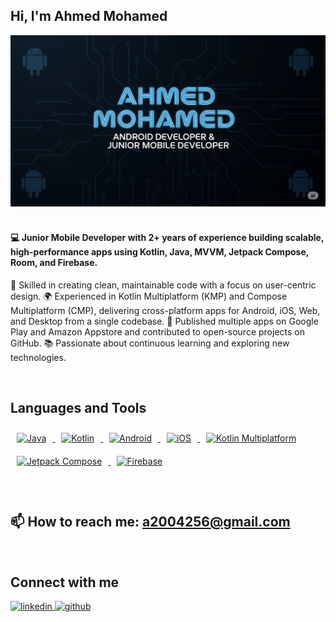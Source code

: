 ## Hi, I'm Ahmed Mohamed  

</p>
<img src="https://github.com/Ahmed27Mohamed/Ahmed27Mohamed/blob/main/a.png" alt="Ahmed27Mohamed27/Ahmed27Mohamed/Ahmed" width="1490"/>

<br/>  
<br/> 

#### <div align="start">💻 Junior Mobile Developer with 2+ years of experience building scalable, high-performance apps using Kotlin, Java, MVVM, Jetpack Compose, Room, and Firebase.
🚀 Skilled in creating clean, maintainable code with a focus on user-centric design.
🌍 Experienced in Kotlin Multiplatform (KMP) and Compose Multiplatform (CMP), delivering cross-platform apps for Android, iOS, Web, and Desktop from a single codebase.
📱 Published multiple apps on Google Play and Amazon Appstore and contributed to open-source projects on GitHub.
📚 Passionate about continuous learning and exploring new technologies.
</div>  


<br/>  


## Languages and Tools 
 
<div align="start">  

  <!-- Languages -->
  <a href="https://www.java.com/" target="_blank">
    <img style="margin: 10px" src="https://profilinator.rishav.dev/skills-assets/java-original-wordmark.svg" alt="Java" height="50" />
  </a>  
  <a href="https://kotlinlang.org/" target="_blank">
    <img style="margin: 10px" src="https://profilinator.rishav.dev/skills-assets/kotlinlang-icon.svg" alt="Kotlin" height="50" />
  </a>  

  <!-- Platforms -->
  <a href="https://www.android.com/" target="_blank">
    <img style="margin: 10px" src="https://profilinator.rishav.dev/skills-assets/android-original-wordmark.svg" alt="Android" height="50" />
  </a>  
  <a href="https://developer.apple.com/ios/" target="_blank">
    <img style="margin: 10px" src="https://upload.wikimedia.org/wikipedia/commons/f/fa/Apple_logo_black.svg" alt="iOS" height="50" />
  </a>  

  <!-- Cross-Platform & UI Frameworks -->
  <a href="https://kotlinlang.org/lp/multiplatform/" target="_blank">
    <img style="margin: 10px" src="https://upload.wikimedia.org/wikipedia/commons/7/74/Kotlin_Icon.png" alt="Kotlin Multiplatform" height="50" />
  </a>  
  <a href="https://developer.android.com/jetpack/compose" target="_blank">
    <img style="margin: 10px" src="https://blogger.googleusercontent.com/img/b/R29vZ2xl/AVvXsEjC97Z8BResg5dlPqczsRCFhP6zewWX0X0e7fVPG-G7PuUZwwZVsi9OPoqJYkgqT2h0FI95SsmWzVEgpt8b8HAqFiIxZ98TFtY4lE0b8UrtVJ2HrJebRwl6C9DslsQDl9KnBIrdHS6LtkY/s1600/jetpack+compose+icon_RGB.png" alt="Jetpack Compose" height="50" />
  </a>  

  <!-- Backend -->
  <a href="https://firebase.google.com/" target="_blank">
    <img style="margin: 10px" src="https://profilinator.rishav.dev/skills-assets/firebase.png" alt="Firebase" height="50" />
  </a>  

</div>


<br/>  
<br/>  


## 📫 How to reach me: a2004256@gmail.com 


<br/>  


## Connect with me  
<div align="start">
<a href="https://www.linkedin.com/in/ahmed-mohamed-961844295/" target="_blank">
<img src=https://img.shields.io/badge/linkedin-%231E77B5.svg?&style=for-the-badge&logo=linkedin&logoColor=white alt=linkedin style="margin-bottom: 5px;" />
</a>
<a href="https://github.com/Ahmed27Mohamed" target="_blank">
<img src=https://img.shields.io/badge/github-%2324292e.svg?&style=for-the-badge&logo=github&logoColor=white alt=github style="margin-bottom: 5px;" />
</a>  
</div>  
  
<br/>  
